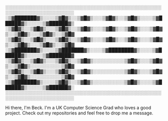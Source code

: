 ░░░░░░░░░░░░░░░░░░░░░░░░░░░░░░░░░░░░░░░░░░░░░░░░░░░░░░░░░░░░░░░░░░░░░░░░
░▒▓███████▓▒░░░░▒▓█▓▒░░▒▓█▓▒░░░▒▓█▓▒░░▒▓█▓▒░░░░▒▓██████▓▒░░░░░▒▓██████▓▒ 
░▒▓█▓▒░░▒▓█▓▒░░░▒▓█▓▒░░▒▓█▓▒░░░▒▓█▓▒░░▒▓█▓▒░░░▒▓█▓▒░░▒▓█▓▒░░░▒▓█▓▒░░▒▓█▓ 
░▒▓█▓▒░░▒▓█▓▒░░░▒▓█▓▒░░▒▓█▓▒░░░▒▓█▓▒░░▒▓█▓▒░░░▒▓█▓▒░░▒▓█▓▒░░░▒▓█▓▒░░▒▓█▓ 
░▒▓███████▓▒░░░░▒▓███████▓▒░░░░▒▓████████▓▒░░░░▒▓██████▓▒░░░░░▒▓███████▓ 
░▒▓█▓▒░░▒▓█▓▒░░░▒▓█▓▒░░▒▓█▓▒░░░░░░░░░░▒▓█▓▒░░░▒▓█▓▒░░▒▓█▓▒░░░░░░░░░░▒▓█▓ 
░▒▓█▓▒░░▒▓█▓▒░░░▒▓█▓▒░░▒▓█▓▒░░░░░░░░░░▒▓█▓▒░░░▒▓█▓▒░░▒▓█▓▒░░░░░░░░░░▒▓█▓ 
░▒▓███████▓▒░░░░▒▓█▓▒░░▒▓█▓▒░░░░░░░░░░▒▓█▓▒░░░░▒▓██████▓▒░░░░░▒▓██████▓░ 
░░░░░░░░░░░░░░░░░░░░░░░░░░░░░░░░░░░░░░░░░░░░░░░░░░░░░░░░░░░░░░░░░░░░░░░░                                                                                                                                                   

Hi there, I'm Beck. I'm a UK Computer Science Grad who loves a good project.
Check out my repositories and feel free to drop me a message.
